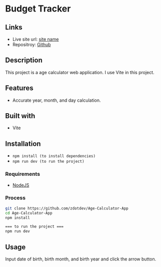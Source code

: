 # Budget Tracker

## Links

- Live site url: [site name](https://zdotdev.github.io/Age-Calculator-App/)
- Repositroy: [Github](https://github.com/zdotdev/Age-Calculator-App)

## Description

This project is a age calculator web application. I use Vite in this project.

## Features

- Accurate year, month, and day calculation.

## Built with

- Vite

## Installation

- `npm install (to install dependencies)`
- `npm run dev (to run the project)`

### Requirements

- [NodeJS](https://nodejs.org/en/download)

### Process

```bash
git clone https://github.com/zdotdev/Age-Calculator-App
cd Age-Calculator-App
npm install

=== to run the project ===
npm run dev
```

## Usage

Input date of birth, birth month, and birth year and click the arrow button.
